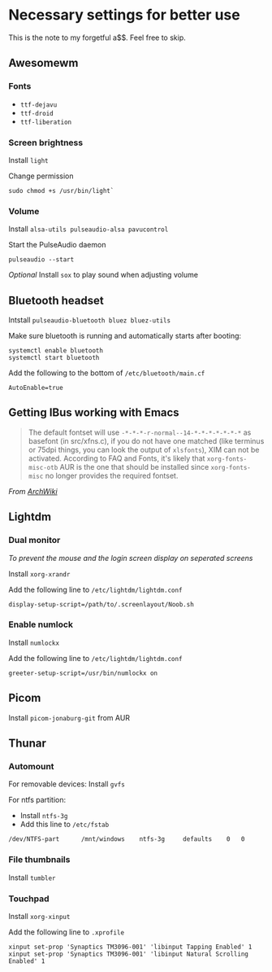 # Necessary settings for better use
This is the note to my forgetful a$$. Feel free to skip.
## Awesomewm
### Fonts
- `ttf-dejavu `
- `ttf-droid`
- `ttf-liberation `

### Screen brightness
Install `light` 

Change permission
```
sudo chmod +s /usr/bin/light`
```
### Volume
Install `alsa-utils pulseaudio-alsa pavucontrol`

Start the PulseAudio daemon
```
pulseaudio --start
```
*Optional* Install `sox` to play sound when adjusting volume
## Bluetooth headset
Intstall `pulseaudio-bluetooth bluez bluez-utils`

Make sure bluetooth is running and automatically starts after booting:
```
systemctl enable bluetooth
systemctl start bluetooth
```
Add the following to the bottom of `/etc/bluetooth/main.cf`
```
AutoEnable=true
```
## Getting IBus working with Emacs
> The default fontset will use `-*-*-*-r-normal--14-*-*-*-*-*-*-*` as basefont (in src/xfns.c), if you do not have one matched (like terminus or 75dpi things, you can look the output of `xlsfonts`), XIM can not be activated. According to FAQ and Fonts, it's likely that `xorg-fonts-misc-otb` AUR is the one that should be installed since `xorg-fonts-misc` no longer provides the required fontset.

*From [ArchWiki](https://wiki.archlinux.org/title/Fcitx#Emacs)*
## Lightdm
### Dual monitor
*To prevent the mouse and the login screen display on seperated screens*

Install `xorg-xrandr`

Add the following line to `/etc/lightdm/lightdm.conf`
```
display-setup-script=/path/to/.screenlayout/Noob.sh
```
### Enable numlock
Install `numlockx`

Add the following line to `/etc/lightdm/lightdm.conf`
```
greeter-setup-script=/usr/bin/numlockx on
```
## Picom
Install `picom-jonaburg-git` from AUR
## Thunar 
### Automount 
For removable devices: Install `gvfs`

For ntfs partition:
- Install `ntfs-3g`
- Add this line to `/etc/fstab`
```
/dev/NTFS-part		/mnt/windows	ntfs-3g		defaults	0	0
```
### File thumbnails
Install `tumbler`
### Touchpad
Install `xorg-xinput`

Add the following line to `.xprofile`
```
xinput set-prop 'Synaptics TM3096-001' 'libinput Tapping Enabled' 1
xinput set-prop 'Synaptics TM3096-001' 'libinput Natural Scrolling Enabled' 1
```
